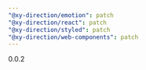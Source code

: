 ```yaml
---
"@xy-direction/emotion": patch
"@xy-direction/react": patch
"@xy-direction/styled": patch
"@xy-direction/web-components": patch
---
```


0.0.2

